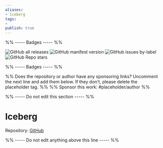 ```yaml
---
aliases:
- Iceberg
tags: 
- 
publish: true
---
```


%% ----- Badges ----- %%

![GitHub all releases](https://img.shields.io/github/downloads/izumin5210/obsidian-iceberg/total?color=573E7A&logo=github&style=for-the-badge) 
![GitHub manifest version](https://img.shields.io/github/manifest-json/v/izumin5210/obsidian-iceberg?color=573E7A&logo=github&style=for-the-badge) 
![GitHub issues by-label](https://img.shields.io/github/issues/izumin5210/obsidian-iceberg/help%20wanted?color=573E7A&logo=github&style=for-the-badge) 
![GitHub Repo stars](https://img.shields.io/github/stars/izumin5210/obsidian-iceberg?color=573E7A&logo=github&style=for-the-badge)

%% ----- Badges ----- %%

%% Does the repository or author have any sponsoring links? Uncomment the next line and add them below. If they don't, please delete the placeholder tag. %%
%% Sponsor this work: #placeholder/author %%

%% ----- Do not edit this section ----- %%

# Iceberg

Repository: [GitHub](https://github.com/izumin5210/obsidian-iceberg)



%% ----- Do not edit anything above this line ----- %% 
